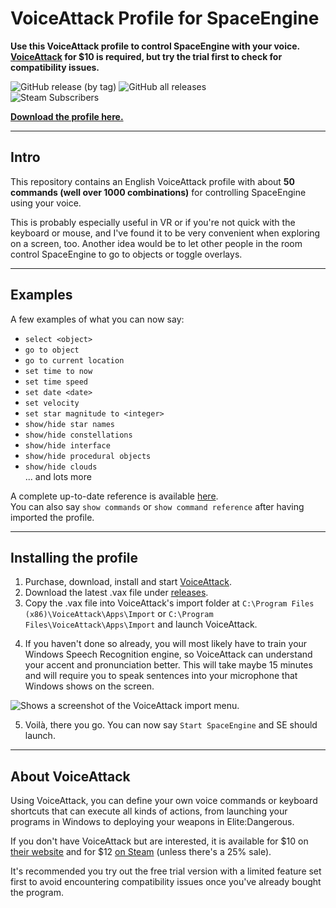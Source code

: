 # VoiceAttack Profile for SpaceEngine

**Use this VoiceAttack profile to control SpaceEngine with your voice.**  
**[VoiceAttack](https://voiceattack.com/) for $10 is required, but try the trial first to check for compatibility issues.**

![GitHub release (by tag)](https://img.shields.io/github/downloads/jamesmule/VAPforSE/v1.7.3/total?color=%23264360&label=Downloads%20v1.7.3&style=flat-square)
![GitHub all releases](https://img.shields.io/github/downloads/jamesmule/VAPforSE/total?color=%23264360&label=Total%20Downloads&style=flat-square)  
![Steam Subscribers](https://img.shields.io/endpoint.svg?url=https%3A%2F%2Fshieldsio-steam-workshop.jross.me%2F2822277908&color=%23264360&style=flat-square&label=Workshop%20Subscribers)

**[Download the profile here.](https://github.com/jamesmule/VAPforSE/releases/latest/download/SpaceEngine.VoiceAttack.Profile.1.7.3.vax)**

---
## Intro
This repository contains an English VoiceAttack profile with about **50 commands (well over 1000 combinations)** for controlling SpaceEngine using your voice.

This is probably especially useful in VR or if you're not quick with the keyboard or mouse, and I've found it to be very convenient when exploring on a screen, too. Another idea would be to let other people in the room control SpaceEngine to go to objects or toggle overlays.

---
## Examples
A few examples of what you can now say:

- `select <object>`
- `go to object`
- `go to current location`
- `set time to now`
- `set time speed`
- `set date <date>`
- `set velocity`
- `set star magnitude to <integer>`
- `show/hide star names`
- `show/hide constellations`
- `show/hide interface`
- `show/hide procedural objects`
- `show/hide clouds`  
... and lots more

A complete up-to-date reference is available [here](https://jamesmule.github.io/VAPforSE/).  
You can also say `show commands` or `show command reference` after having imported the profile.

---
## Installing the profile

1. Purchase, download, install and start [VoiceAttack](https://voiceattack.com/).
2. Download the latest .vax file under [releases](https://github.com/jamesmule/VAPforSE/releases).
3. Copy the .vax file into VoiceAttack's import folder at `C:\Program Files (x86)\VoiceAttack\Apps\Import` or `C:\Program Files\VoiceAttack\Apps\Import` and launch VoiceAttack.
<!--<picture>
  <source media="(prefers-color-scheme: dark)" srcset="https://user-images.githubusercontent.com/30132577/203790062-2061c19c-e164-441c-a798-9239ba629750.png">
  <source media="(prefers-color-scheme: light)" srcset="https://user-images.githubusercontent.com/30132577/203789844-0fe624f0-cda4-4bfd-91cf-c5941af3cd96.png">
  <img alt="Shows a screenshot of the VoiceAttack import menu." src="https://user-images.githubusercontent.com/30132577/203789844-0fe624f0-cda4-4bfd-91cf-c5941af3cd96.png">
</picture>-->
4. If you haven't done so already, you will most likely have to train your Windows Speech Recognition engine, so VoiceAttack can understand your accent and pronunciation better. This will take maybe 15 minutes and will require you to speak sentences into your microphone that Windows shows on the screen.
<picture>
  <source media="(prefers-color-scheme: dark)" srcset="https://user-images.githubusercontent.com/30132577/203791777-90a970fb-b814-4ff3-aca7-d565425f9122.png">
  <source media="(prefers-color-scheme: light)" srcset="https://user-images.githubusercontent.com/30132577/203791780-7a154ff0-7b8e-45f7-813d-957843a7b7cb.png">
  <img alt="Shows a screenshot of the VoiceAttack import menu." src="hhttps://user-images.githubusercontent.com/30132577/203791780-7a154ff0-7b8e-45f7-813d-957843a7b7cb.png">
</picture>

5. Voilà, there you go. You can now say `Start SpaceEngine` and SE should launch.

---
## About VoiceAttack
Using VoiceAttack, you can define your own voice commands or keyboard shortcuts that can execute all kinds of actions, from launching your programs in Windows to deploying your weapons in Elite:Dangerous.

If you don't have VoiceAttack but are interested, it is available for $10 on [their website](https://voiceattack.com/) and for $12 [on Steam](https://store.steampowered.com/app/583010/VoiceAttack/) (unless there's a 25% sale).

It's recommended you try out the free trial version with a limited feature set first to avoid encountering compatibility issues once you've already bought the program.
